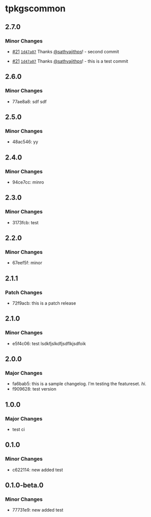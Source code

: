 # tpkgscommon

## 2.7.0

### Minor Changes

- [#21](https://github.com/cloudmono666/testturborepo/pull/21) [`1d47a07`](https://github.com/cloudmono666/testturborepo/commit/1d47a0737a812842bd9e187a359842563eb8057b) Thanks [@sathyajithps](https://github.com/sathyajithps)! - second commit

- [#21](https://github.com/cloudmono666/testturborepo/pull/21) [`1d47a07`](https://github.com/cloudmono666/testturborepo/commit/1d47a0737a812842bd9e187a359842563eb8057b) Thanks [@sathyajithps](https://github.com/sathyajithps)! - this is a test commit

## 2.6.0

### Minor Changes

- 77ae8a8: sdf sdf

## 2.5.0

### Minor Changes

- 48ac546: yy

## 2.4.0

### Minor Changes

- 94ce7cc: minro

## 2.3.0

### Minor Changes

- 3173fcb: test

## 2.2.0

### Minor Changes

- 67eef5f: minor

## 2.1.1

### Patch Changes

- 72f9acb: this is a patch release

## 2.1.0

### Minor Changes

- e5f4c06: test lsdkfjslkdfjsdflkjsdfoik

## 2.0.0

### Major Changes

- fa6bab5: this is a sample changelog. I'm testing the featureset. _hi_.
- f909628: test version

## 1.0.0

### Major Changes

- test ci

## 0.1.0

### Minor Changes

- c622114: new added test

## 0.1.0-beta.0

### Minor Changes

- 77731e9: new added test
